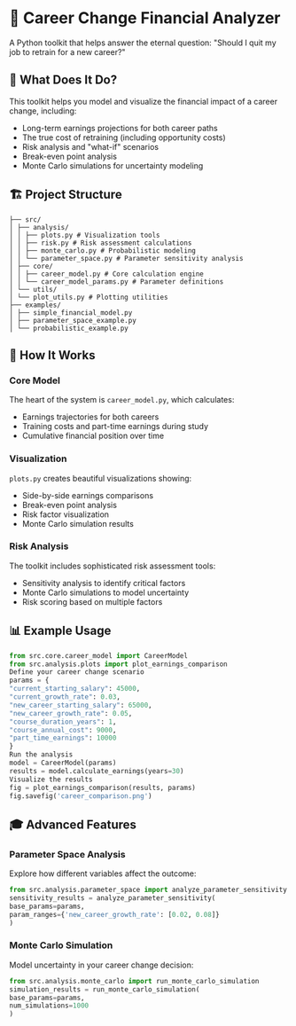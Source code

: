 # 🎯 Career Change Financial Analyzer

A Python toolkit that helps answer the eternal question: "Should I quit my job to retrain for a new career?"

## 🤔 What Does It Do?

This toolkit helps you model and visualize the financial impact of a career change, including:
- Long-term earnings projections for both career paths
- The true cost of retraining (including opportunity costs)
- Risk analysis and "what-if" scenarios
- Break-even point analysis
- Monte Carlo simulations for uncertainty modeling

## 🏗️ Project Structure
```
├── src/
│ ├── analysis/
│ │ ├── plots.py # Visualization tools
│ │ ├── risk.py # Risk assessment calculations
│ │ ├── monte_carlo.py # Probabilistic modeling
│ │ └── parameter_space.py # Parameter sensitivity analysis
│ ├── core/
│ │ ├── career_model.py # Core calculation engine
│ │ └── career_model_params.py # Parameter definitions
│ └── utils/
│ └── plot_utils.py # Plotting utilities
├── examples/
│ ├── simple_financial_model.py
│ ├── parameter_space_example.py
│ └── probabilistic_example.py
```
## 🚀 How It Works

### Core Model
The heart of the system is `career_model.py`, which calculates:
- Earnings trajectories for both careers
- Training costs and part-time earnings during study
- Cumulative financial position over time

### Visualization
`plots.py` creates beautiful visualizations showing:
- Side-by-side earnings comparisons
- Break-even point analysis
- Risk factor visualization
- Monte Carlo simulation results

### Risk Analysis
The toolkit includes sophisticated risk assessment tools:
- Sensitivity analysis to identify critical factors
- Monte Carlo simulations to model uncertainty
- Risk scoring based on multiple factors

## 📊 Example Usage
```python
from src.core.career_model import CareerModel
from src.analysis.plots import plot_earnings_comparison
Define your career change scenario
params = {
"current_starting_salary": 45000,
"current_growth_rate": 0.03,
"new_career_starting_salary": 65000,
"new_career_growth_rate": 0.05,
"course_duration_years": 1,
"course_annual_cost": 9000,
"part_time_earnings": 10000
}
Run the analysis
model = CareerModel(params)
results = model.calculate_earnings(years=30)
Visualize the results
fig = plot_earnings_comparison(results, params)
fig.savefig('career_comparison.png')

```
## 🎓 Advanced Features

### Parameter Space Analysis
Explore how different variables affect the outcome:
```python
from src.analysis.parameter_space import analyze_parameter_sensitivity
sensitivity_results = analyze_parameter_sensitivity(
base_params=params,
param_ranges={'new_career_growth_rate': [0.02, 0.08]}
)
```

### Monte Carlo Simulation
Model uncertainty in your career change decision:
```python
from src.analysis.monte_carlo import run_monte_carlo_simulation
simulation_results = run_monte_carlo_simulation(
base_params=params,
num_simulations=1000
)
```
